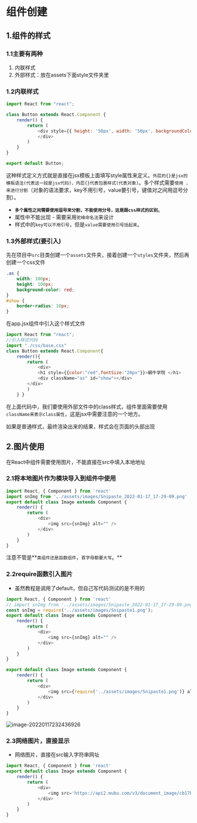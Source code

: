 # 组件创建

## 1.组件的样式

### 1.1主要有两种

1. 内联样式
2. 外部样式：放在assets下面style文件夹里

### 1.2内联样式

``` javascript
import React from "react";

class Button extends React.Component {
    render() {
        return (
            <div style={{ height: '50px', width: '50px', backgroundColor: 'pink' }}>
            </div>
        )
    }
}

export default Button;
```

这种样式定义方式就是直接在jsx模板上面填写style属性来定义。`外层的{}是jsx的模板语法(代表这一段是jsx代码)，内层{}代表包裹样式(代表对象)`。多个样式需要`使用 ， 来进行分割`（对象的语法要求，key不用引号，value要引号，键值对之间用逗号分割）。

- **`多个属性之间需要使用逗号来分割，不能使用分号，这是跟css样式的区别`**。
- 属性中不能出现 - 需要采用`驼峰命名法`来设计
- 样式中的`key可以不用引号`，但是`value需要使用引号括起来`。

### 1.3外部样式(要引入)

先在项目中`src`目类创建一个`assets`文件夹，接着创建一个`styles`文件夹，然后再创建一个css文件

``` css
.as {
    width: 100px; 
    height: 100px; 
    background-color: red; 
}
#show { 
    border-radius: 10px;
}
```

在app.jsx组件中引入这个样式文件

``` javascript
import React from "react"; 
//引入样式代码 
import "./css/base.css" 
class Button extends React.Component{ 
    render(){ 
        return ( 
            <div>
            <h1 style={{color:"red",fontSize:"20px"}}>蜗牛学院 </h1>
			<div className="as" id="show"></div> 
		</div> 
		) 
	} }
```

在上面代码中，我们要使用外部文件中的class样式，组件里面需要使用`className来表示class属性`，这是jsx中需要注意的一个地方。

如果是普通样式，最终渲染出来的结果，样式会在页面的头部出现

## 2.图片使用

在React中组件需要使用图片，不能直接在src中填入本地地址

### 2.1将本地图片作为模块导入到组件中使用

``` javascript
import React, { Component } from 'react'
import snImg from '../assets/images/Snipaste_2022-01-17_17-29-09.png'
export default class Image extends Component {
    render() {
        return (
            <div>
                <img src={snImg} alt="" />
            </div>
        )
    }
}

```

注意不管是**`类组件还是函数组件`，`首字母都要大写`。**

### 2.2require函数引入图片

- 虽然教程是调用了default，但自己写代码测试的是不用的

``` javascript
import React, { Component } from 'react'
// import snImg from '../assets/images/Snipaste_2022-01-17_17-29-09.png'
const snImg = require('../assets/images/Snipaste1.png');
export default class Image extends Component {
    render() {
        return (
            <div>
                <img src={snImg} alt="" />
            </div>
        )
    }
}

export default class Image extends Component {
    render() {
        return (
            <div>
                <img src={require('../assets/images/Snipaste1.png')} alt="" />
            </div>
        )
    }
}
```

![image-20220117232436926](C:\Users\zayn\AppData\Roaming\Typora\typora-user-images\image-20220117232436926.png)

### 2.3网络图片，直接显示

- 网络图片，直接在src输入字符串网址

``` javascript
import React, { Component } from 'react'
export default class Image extends Component {
    render() {
        return (
            <div>
                <img src='https://api2.mubu.com/v3/document_image/cb17b9be-13cb-4d26-99a9-60bc44bd391d-10071129.jpg' alt="" />
            </div>
        )
    }
}

```

